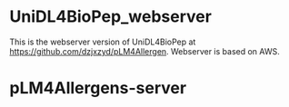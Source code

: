 # UniDL4BioPep_webserver
This is the webserver version of UniDL4BioPep at https://github.com/dzjxzyd/pLM4Allergen.
Webserver is based on AWS.
# pLM4Allergens-server 

